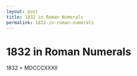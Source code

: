 ```yaml
---
layout: post
title: 1832 in Roman Numerals
permalink: 1832-in-roman-numerals
---
```


# 1832 in Roman Numerals

1832 = MDCCCXXXII
